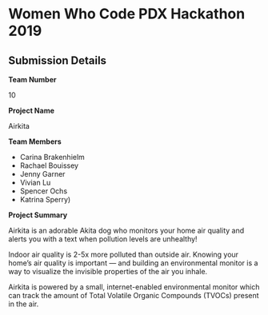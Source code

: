 <h1>Women Who Code PDX Hackathon 2019</h1>
<h2>Submission Details</h2>
<strong>Team Number</strong>
<p>10</p>
<strong>Project Name</strong>
<p>Airkita</p>
<strong>Team Members</strong>
<ul>
<li>Carina Brakenhielm</li>
<li>Rachael Bouissey</li>
<li>Jenny Garner</li>
<li>Vivian Lu</li>
<li>Spencer Ochs</li>
<li>Katrina Sperry)</li>
</ul>
<strong>Project Summary</strong>
<p>Airkita is an adorable Akita dog who monitors your home air quality and alerts you with a text when pollution levels are unhealthy!</p>
<p>Indoor air quality is 2-5x more polluted than outside air. Knowing your home’s air quality is important — and building an environmental monitor is a way to visualize the invisible properties of the air you inhale.</p>
<p>Airkita is powered by a small, internet-enabled environmental monitor which can track the amount of Total Volatile Organic Compounds (TVOCs) present in the air.</p>
